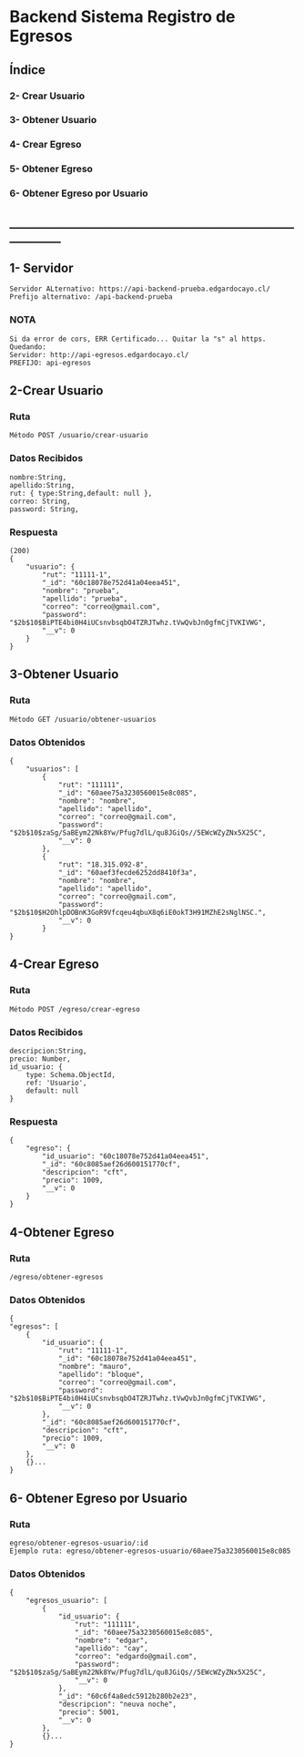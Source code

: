 # Backend Sistema Registro de Egresos

## Índice

### 2- Crear Usuario

### 3- Obtener Usuario

### 4- Crear Egreso

### 5- Obtener Egreso

### 6- Obtener Egreso por Usuario

## ___________________________________________________________

## 1- Servidor

    Servidor ALternativo: https://api-backend-prueba.edgardocayo.cl/
    Prefijo alternativo: /api-backend-prueba

### NOTA
```
Si da error de cors, ERR Certificado... Quitar la "s" al https. Quedando:
Servidor: http://api-egresos.edgardocayo.cl/
PREFIJO: api-egresos
```

## 2-Crear Usuario

### Ruta

    Método POST /usuario/crear-usuario    

### Datos Recibidos

    nombre:String,
    apellido:String,
    rut: { type:String,default: null },
    correo: String,
    password: String,

### Respuesta

    (200)
    {
        "usuario": {
            "rut": "11111-1",
            "_id": "60c18078e752d41a04eea451",
            "nombre": "prueba",
            "apellido": "prueba",
            "correo": "correo@gmail.com",
            "password": "$2b$10$BiPTE4bi0H4iUCsnvbsqbO4TZRJTwhz.tVwQvbJn0gfmCjTVKIVWG",
            "__v": 0
        }
    }

## 3-Obtener Usuario

### Ruta

    Método GET /usuario/obtener-usuarios

### Datos Obtenidos

    {
        "usuarios": [
            {
                "rut": "111111",
                "_id": "60aee75a3230560015e8c085",
                "nombre": "nombre",
                "apellido": "apellido",
                "correo": "correo@gmail.com",
                "password": "$2b$10$zaSg/SaBEym22Nk8Yw/Pfug7dlL/qu8JGiQs//5EWcWZyZNx5X25C",
                "__v": 0
            },
            {
                "rut": "18.315.092-8",
                "_id": "60aef3fecde6252dd8410f3a",
                "nombre": "nombre",
                "apellido": "apellido",
                "correo": "correo@gmail.com",
                "password": "$2b$10$H2OhlpDOBnK3GoR9Vfcqeu4qbuX8q6iE0okT3H91MZhE2sNglNSC.",
                "__v": 0
            }
    }

## 4-Crear Egreso

### Ruta

    Método POST /egreso/crear-egreso    

### Datos Recibidos

    descripcion:String,
    precio: Number,
    id_usuario: {
        type: Schema.ObjectId,
        ref: 'Usuario',
        default: null
    }

### Respuesta

    {
        "egreso": {
            "id_usuario": "60c18078e752d41a04eea451",
            "_id": "60c8085aef26d600151770cf",
            "descripcion": "cft",
            "precio": 1009,
            "__v": 0
        }
    }

## 4-Obtener Egreso

### Ruta

    /egreso/obtener-egresos

### Datos Obtenidos

    {
    "egresos": [
        {
            "id_usuario": {
                "rut": "11111-1",
                "_id": "60c18078e752d41a04eea451",
                "nombre": "mauro",
                "apellido": "bloque",
                "correo": "correo@gmail.com",
                "password": "$2b$10$BiPTE4bi0H4iUCsnvbsqbO4TZRJTwhz.tVwQvbJn0gfmCjTVKIVWG",
                "__v": 0
            },
            "_id": "60c8085aef26d600151770cf",
            "descripcion": "cft",
            "precio": 1009,
            "__v": 0
        },
        {}...
    }

## 6- Obtener Egreso por Usuario

### Ruta

    egreso/obtener-egresos-usuario/:id
    Ejemplo ruta: egreso/obtener-egresos-usuario/60aee75a3230560015e8c085

### Datos Obtenidos

    {
        "egresos_usuario": [
            {
                "id_usuario": {
                    "rut": "111111",
                    "_id": "60aee75a3230560015e8c085",
                    "nombre": "edgar",
                    "apellido": "cay",
                    "correo": "edgardo@gmail.com",
                    "password": "$2b$10$zaSg/SaBEym22Nk8Yw/Pfug7dlL/qu8JGiQs//5EWcWZyZNx5X25C",
                    "__v": 0
                },
                "_id": "60c6f4a8edc5912b280b2e23",
                "descripcion": "neuva noche",
                "precio": 5001,
                "__v": 0
            },
            {}...
    }
